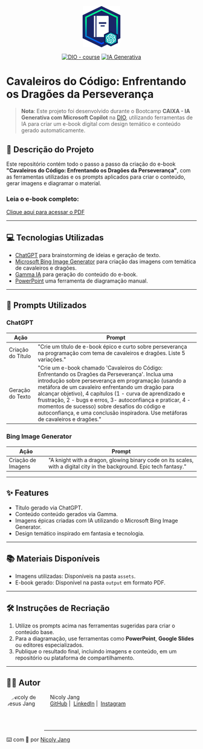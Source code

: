 <p align="center">
    <img width="100" src="./assets/banner.png">
</p>

<p align="center">
<a href="https://dio.me/"><img src="https://img.shields.io/badge/DIO-Course-28DA77?logo=youtube" alt="DIO - course"></a>
<a href="https://www.microsoft.com/en-us/ai/copilot" title="Microsoft Copilot"><img src="https://img.shields.io/badge/IA-Generativa-blue?logo=microsoft" alt="IA Generativa"></a>
</p>

# **Cavaleiros do Código: Enfrentando os Dragões da Perseverança**

> **Nota**: Este projeto foi desenvolvido durante o Bootcamp **CAIXA - IA Generativa com Microsoft Copilot** na [DIO](https://dio.me), utilizando ferramentas de IA para criar um e-book digital com design temático e conteúdo gerado automaticamente.

## 📖 **Descrição do Projeto**

Este repositório contém todo o passo a passo da criação do e-book **"Cavaleiros do Código: Enfrentando os Dragões da Perseverança"**, com as ferramentas utilizadas e os prompts aplicados para criar o conteúdo, gerar imagens e diagramar o material. 

### **Leia o e-book completo**:  
[Clique aqui para acessar o PDF](./output/cavaleiros-do-codigo.pdf)

---

## 💻 **Tecnologias Utilizadas**

- [ChatGPT](https://chat.openai.com/) para brainstorming de ideias e geração de texto.
- [Microsoft Bing Image Generator](https://www.microsoft.com/bing/create) para criação das imagens com temática de cavaleiros e dragões.
- [Gamma IA](https://gamma.app/) para geração do conteúdo do e-book.
- [PowerPoint](https://www.microsoft.com/pt-br/microsoft-365/powerpoint) uma ferramenta de diagramação manual.

---

## 🧠 **Prompts Utilizados**

### **ChatGPT**  
| Ação             | Prompt                                                                                                                                                                                    |
|-------------------|------------------------------------------------------------------------------------------------------------------------------------------------------------------------------------------|
| Criação do Título | "Crie um título de e-book épico e curto sobre perseverança na programação com tema de cavaleiros e dragões. Liste 5 variações."                                                          |
| Geração do Texto  | "Crie um e-book chamado 'Cavaleiros do Código: Enfrentando os Dragões da Perseverança'. Inclua uma introdução sobre perseverança em programação (usando a metáfora de um cavaleiro enfrentando um dragão para alcançar objetivo), 4 capítulos (1 - curva de aprendizado e frustração, 2 - bugs e erros, 3- autoconfiança e praticar, 4 - momentos de sucesso) sobre desafios do código e autoconfiança, e uma conclusão inspiradora. Use metáforas de cavaleiros e dragões." |

### **Bing Image Generator**  
| Ação                   | Prompt                                                                                              |
|------------------------|----------------------------------------------------------------------------------------------------|
| Criação de Imagens     | "A knight with a dragon, glowing binary code on its scales, with a digital city in the background. Epic tech fantasy." |

---

## ✨ **Features**

- Título gerado via ChatGPT.
- Conteúdo conteúdo gerados via Gamma.
- Imagens épicas criadas com IA utilizando o Microsoft Bing Image Generator.
- Design temático inspirado em fantasia e tecnologia.

---

## 📚 **Materiais Disponíveis**

- Imagens utilizadas: Disponíveis na pasta `assets`.
- E-book gerado: Disponível na pasta `output` em formato PDF.

---

## 🛠️ **Instruções de Recriação**

1. Utilize os prompts acima nas ferramentas sugeridas para criar o conteúdo base.
2. Para a diagramação, use ferramentas como **PowerPoint**, **Google Slides** ou editores especializados.
3. Publique o resultado final, incluindo imagens e conteúdo, em um repositório ou plataforma de compartilhamento.

---

## 👩‍💻 **Autor**

<p>
    <img 
      align=left 
      margin=10 
      width=80 
      <img src="https://avatars.githubusercontent.com/u/107158277?s=400&u=05ecc01dd6fc7115310d2d5a8d61c79f082f4ab7&v=4" alt="Nicoly de Jesus Jang" style="width: 100px; height: 100px; border-radius: 50%;"
    />
    <p>&nbsp&nbsp&nbsp Nicoly Jang<br>
    &nbsp&nbsp&nbsp
    <a href="https://github.com/nicolyjjang">
    GitHub</a>&nbsp;|&nbsp;
    <a href="www.linkedin.com/nicoly-jang/">
    LinkedIn</a>&nbsp;|&nbsp;
    <a href="https://www.instagram.com/nicoly_jang/">
    Instagram</a>&nbsp;
</p>
<br/><br/>

---

⌨️ com 💜 por [Nicoly Jang](https://github.com/nicolyjjang)
